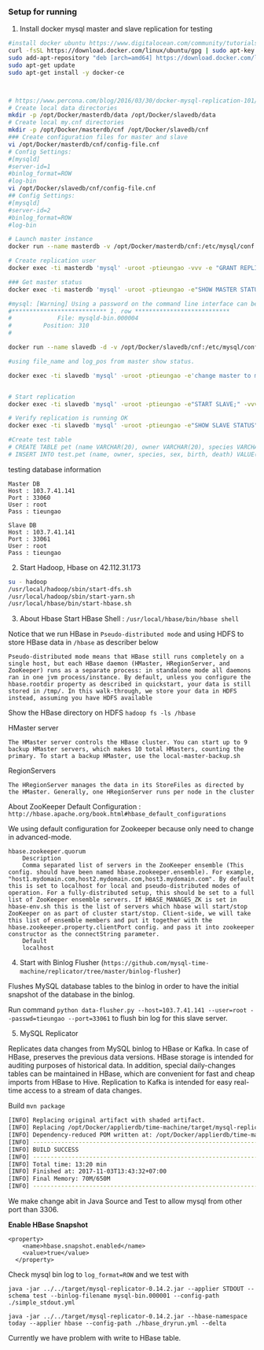 ### Setup for running

1. Install docker mysql master and slave replication for testing
```bash
#install docker ubuntu https://www.digitalocean.com/community/tutorials/how-to-install-and-use-docker-on-ubuntu-16-04
curl -fsSL https://download.docker.com/linux/ubuntu/gpg | sudo apt-key add -
sudo add-apt-repository "deb [arch=amd64] https://download.docker.com/linux/ubuntu $(lsb_release -cs) stable"
sudo apt-get update
sudo apt-get install -y docker-ce



# https://www.percona.com/blog/2016/03/30/docker-mysql-replication-101/
# Create local data directories
mkdir -p /opt/Docker/masterdb/data /opt/Docker/slavedb/data
# Create local my.cnf directories
mkdir -p /opt/Docker/masterdb/cnf /opt/Docker/slavedb/cnf
### Create configuration files for master and slave
vi /opt/Docker/masterdb/cnf/config-file.cnf
# Config Settings:
#[mysqld]
#server-id=1
#binlog_format=ROW
#log-bin
vi /opt/Docker/slavedb/cnf/config-file.cnf
## Config Settings:
#[mysqld]
#server-id=2
#binlog_format=ROW
#log-bin

# Launch master instance
docker run --name masterdb -v /opt/Docker/masterdb/cnf:/etc/mysql/conf.d -v /opt/Docker/masterdb/data:/var/lib/mysql -p 33060:3306 -e MYSQL_ROOT_PASSWORD=tieungao -d percona:5.7

# Create replication user
docker exec -ti masterdb 'mysql' -uroot -ptieungao -vvv -e "GRANT REPLICATION SLAVE ON *.* TO repl@'%' IDENTIFIED BY 'tieungao';"

### Get master status
docker exec -ti masterdb 'mysql' -uroot -ptieungao -e"SHOW MASTER STATUS"

#mysql: [Warning] Using a password on the command line interface can be insecure.
#*************************** 1. row ***************************
#             File: mysqld-bin.000004
#         Position: 310
#

docker run --name slavedb -d -v /opt/Docker/slavedb/cnf:/etc/mysql/conf.d -v /opt/Docker/slavedb/data:/var/lib/mysql -p 33061:3306 --link masterdb:mysql -e MYSQL_ROOT_PASSWORD=tieungao -d percona:5.7

#using file_name and log_pos from master show status.

docker exec -ti slavedb 'mysql' -uroot -ptieungao -e'change master to master_host="mysql",master_user="repl",master_password="tieungao",master_log_file="f49a116df8d7-bin.000003",master_log_pos=437;' -vvv


# Start replication
docker exec -ti slavedb 'mysql' -uroot -ptieungao -e"START SLAVE;" -vvv

# Verify replication is running OK
docker exec -ti slavedb 'mysql' -uroot -ptieungao -e"SHOW SLAVE STATUS" -vvv

#Create test table
# CREATE TABLE pet (name VARCHAR(20), owner VARCHAR(20), species VARCHAR(20), sex CHAR(1), birth DATE, death DATE);
# INSERT INTO test.pet (name, owner, species, sex, birth, death) VALUE('test', 'quan', '10', 'f', '2017-10-10', '2018-10-10')

```
testing database information
```
Master DB
Host : 103.7.41.141
Port : 33060
User : root
Pass : tieungao

Slave DB
Host : 103.7.41.141
Port : 33061
User : root
Pass : tieungao
```
2. Start Hadoop, Hbase on 42.112.31.173
```bash
su - hadoop
/usr/local/hadoop/sbin/start-dfs.sh
/usr/local/hadoop/sbin/start-yarn.sh
/usr/local/hbase/bin/start-hbase.sh
```
3. About Hbase
Start HBase Shell : `/usr/local/hbase/bin/hbase shell`

Notice that we run HBase in `Pseudo-distributed mode` and using HDFS to store HBase data in `/hbase` as describer below
```
Pseudo-distributed mode means that HBase still runs completely on a single host, but each HBase daemon (HMaster, HRegionServer, and ZooKeeper) runs as a separate process: in standalone mode all daemons ran in one jvm process/instance. By default, unless you configure the hbase.rootdir property as described in quickstart, your data is still stored in /tmp/. In this walk-through, we store your data in HDFS instead, assuming you have HDFS available
```
Show the HBase directory on HDFS `hadoop fs -ls /hbase`

HMaster server
```
The HMaster server controls the HBase cluster. You can start up to 9 backup HMaster servers, which makes 10 total HMasters, counting the primary. To start a backup HMaster, use the local-master-backup.sh
```
RegionServers
```
The HRegionServer manages the data in its StoreFiles as directed by the HMaster. Generally, one HRegionServer runs per node in the cluster
```
About ZooKeeper Default Configuration : `http://hbase.apache.org/book.html#hbase_default_configurations`

We using default configuration for Zookeeper because only need to change in advanced-mode.
```
hbase.zookeeper.quorum
    Description
    Comma separated list of servers in the ZooKeeper ensemble (This config. should have been named hbase.zookeeper.ensemble). For example, "host1.mydomain.com,host2.mydomain.com,host3.mydomain.com". By default this is set to localhost for local and pseudo-distributed modes of operation. For a fully-distributed setup, this should be set to a full list of ZooKeeper ensemble servers. If HBASE_MANAGES_ZK is set in hbase-env.sh this is the list of servers which hbase will start/stop ZooKeeper on as part of cluster start/stop. Client-side, we will take this list of ensemble members and put it together with the hbase.zookeeper.property.clientPort config. and pass it into zookeeper constructor as the connectString parameter.
    Default
    localhost
```
4. Start with Binlog Flusher (`https://github.com/mysql-time-machine/replicator/tree/master/binlog-flusher`)

Flushes MySQL database tables to the binlog in order to have the initial snapshot of the database in the binlog.

Run command `python data-flusher.py --host=103.7.41.141 --user=root --passwd=tieungao --port=33061` to flush bin log for this slave server.

5. MySQL Replicator

Replicates data changes from MySQL binlog to HBase or Kafka. In case of HBase, preserves the previous data versions. HBase storage is intended for auditing purposes of historical data. In addition, special daily-changes tables can be maintained in HBase, which are convenient for fast and cheap imports from HBase to Hive. Replication to Kafka is intended for easy real-time access to a stream of data changes.

Build `mvn package`

```bash
[INFO] Replacing original artifact with shaded artifact.
[INFO] Replacing /opt/Docker/applierdb/time-machine/target/mysql-replicator-0.14.2.jar with /opt/Docker/applierdb/time-machine/target/mysql-replicator-0.14.2-shaded.jar
[INFO] Dependency-reduced POM written at: /opt/Docker/applierdb/time-machine/dependency-reduced-pom.xml
[INFO] ------------------------------------------------------------------------
[INFO] BUILD SUCCESS
[INFO] ------------------------------------------------------------------------
[INFO] Total time: 13:20 min
[INFO] Finished at: 2017-11-03T13:43:32+07:00
[INFO] Final Memory: 70M/650M
[INFO] ------------------------------------------------------------------------
```
We make change abit in Java Source and Test to allow mysql from other port than 3306.

**Enable HBase Snapshot**
```
<property>
    <name>hbase.snapshot.enabled</name>
    <value>true</value>
  </property>
```

Check mysql bin log to `log_format=ROW` and we test with

```
java -jar ../../target/mysql-replicator-0.14.2.jar --applier STDOUT --schema test --binlog-filename mysql-bin.000001 --config-path ./simple_stdout.yml
```

```
java -jar ../../target/mysql-replicator-0.14.2.jar --hbase-namespace today --applier hbase --config-path ./hbase_dryrun.yml --delta
```



Currently we have problem with write to HBase table.
